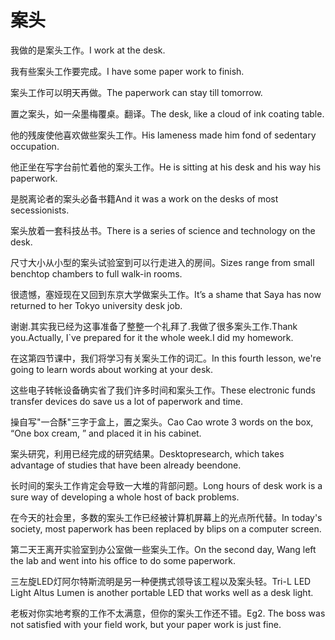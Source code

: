 # 案头

<p><span class="chinese">我做的是案头工作。</span><span class="english">I work at the desk.</span></p>

<p><span class="chinese">我有些案头工作要完成。</span><span class="english">I have some paper work to finish.</span></p>

<p><span class="chinese">案头工作可以明天再做。</span><span class="english">The paperwork can stay till tomorrow.</span></p>

<p><span class="chinese">置之案头，如一朵墨梅覆桌。翻译。</span><span class="english">The desk, like a cloud of ink coating table.</span></p>

<p><span class="chinese">他的残废使他喜欢做些案头工作。</span><span class="english">His lameness made him fond of sedentary occupation.</span></p>

<p><span class="chinese">他正坐在写字台前忙着他的案头工作。</span><span class="english">He is sitting at his desk and his way his paperwork.</span></p>

<p><span class="chinese">是脱离论者的案头必备书籍</span><span class="english">And it was a work on the desks of most secessionists.</span></p>

<p><span class="chinese">案头放着一套科技丛书。</span><span class="english">There is a series of science and technology on the desk.</span></p>

<p><span class="chinese">尺寸大小从小型的案头试验室到可以行走进入的房间。</span><span class="english">Sizes range from small benchtop chambers to full walk-in rooms.</span></p>

<p><span class="chinese">很遗憾，塞娅现在又回到东京大学做案头工作。</span><span class="english">It’s a shame that Saya has now returned to her Tokyo university desk job.</span></p>

<p><span class="chinese">谢谢.其实我已经为这事准备了整整一个礼拜了.我做了很多案头工作.</span><span class="english">Thank you.Actually, I`ve prepared for it the whole week.I did my homework.</span></p>

<p><span class="chinese">在这第四节课中，我们将学习有关案头工作的词汇。</span><span class="english">In this fourth lesson, we're going to learn words about working at your desk.</span></p>

<p><span class="chinese">这些电子转帐设备确实省了我们许多时间和案头工作。</span><span class="english">These electronic funds transfer devices do save us a lot of paperwork and time.</span></p>

<p><span class="chinese">操自写"一合酥"三字于盒上，置之案头。</span><span class="english">Cao Cao wrote 3 words on the box, “One box cream, ” and placed it in his cabinet.</span></p>

<p><span class="chinese">案头研究，利用已经完成的研究结果。</span><span class="english">Desktopresearch, which takes advantage of studies that have been already beendone.</span></p>

<p><span class="chinese">长时间的案头工作肯定会导致一大堆的背部问题。</span><span class="english">Long hours of desk work is a sure way of developing a whole host of back problems.</span></p>

<p><span class="chinese">在今天的社会里，多数的案头工作已经被计算机屏幕上的光点所代替。</span><span class="english">In today's society, most paperwork has been replaced by blips on a computer screen.</span></p>

<p><span class="chinese">第二天王离开实验室到办公室做一些案头工作。</span><span class="english">On the second day, Wang left the lab and went into his office to do some paperwork.</span></p>

<p><span class="chinese">三左旋LED灯阿尔特斯流明是另一种便携式领导该工程以及案头轻。</span><span class="english">Tri-L LED Light Altus Lumen is another portable LED that works well as a desk light.</span></p>

<p><span class="chinese">老板对你实地考察的工作不太满意，但你的案头工作还不错。</span><span class="english">Eg2. The boss was not satisfied with your field work, but your paper work is just fine.</span></p>

